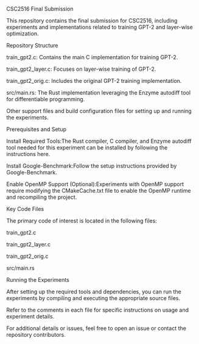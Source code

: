 CSC2516 Final Submission

This repository contains the final submission for CSC2516, including experiments and implementations related to training GPT-2 and layer-wise optimization.

Repository Structure

train_gpt2.c: Contains the main C implementation for training GPT-2.

train_gpt2_layer.c: Focuses on layer-wise training of GPT-2.

train_gpt2_orig.c: Includes the original GPT-2 training implementation.

src/main.rs: The Rust implementation leveraging the Enzyme autodiff tool for differentiable programming.

Other support files and build configuration files for setting up and running the experiments.

Prerequisites and Setup

Install Required Tools:The Rust compiler, C compiler, and Enzyme autodiff tool needed for this experiment can be installed by following the instructions here.

Install Google-Benchmark:Follow the setup instructions provided by Google-Benchmark.

Enable OpenMP Support (Optional):Experiments with OpenMP support require modifying the CMakeCache.txt file to enable the OpenMP runtime and recompiling the project.

Key Code Files

The primary code of interest is located in the following files:

train_gpt2.c

train_gpt2_layer.c

train_gpt2_orig.c

src/main.rs

Running the Experiments

After setting up the required tools and dependencies, you can run the experiments by compiling and executing the appropriate source files.

Refer to the comments in each file for specific instructions on usage and experiment details.

For additional details or issues, feel free to open an issue or contact the repository contributors.
